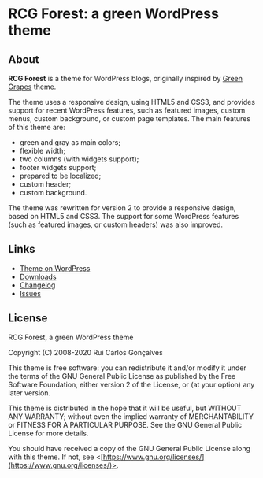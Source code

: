 # RCG Forest: a green WordPress theme

## About
**RCG Forest** is a theme for WordPress blogs, originally inspired by [Green Grapes](http://themes.rock-kitty.net/green-grapes/) theme.

The theme uses a responsive design, using HTML5 and CSS3, and provides support for recent WordPress features, such as featured images, custom menus, custom background, or custom page templates.
The main features of this theme are:
- green and gray as main colors;
- flexible width;
- two columns (with widgets support);
- footer widgets support;
- prepared to be localized;
- custom header;
- custom background.

The theme was rewritten for version 2 to provide a responsive design, based on HTML5 and CSS3. The support for some WordPress features (such as featured images, or custom headers) was also improved.


## Links
- [Theme on WordPress](https://wordpress.org/themes/rcg-forest/)
- [Downloads](https://github.com/rcgoncalves/rcg-forest/releases/latest)
- [Changelog](https://github.com/rcgoncalves/rcg-forest/blob/master/CHANGELOG.md)
- [Issues](https://github.com/rcgoncalves/rcg-forest/issues)


## License
RCG Forest, a green WordPress theme

Copyright (C) 2008-2020 Rui Carlos Gonçalves

This theme is free software: you can redistribute it and/or modify it under the terms of the GNU General Public License as published by the Free Software Foundation, either version 2 of the License, or (at your option) any later version.

This theme is distributed in the hope that it will be useful, but WITHOUT ANY WARRANTY; without even the implied warranty of MERCHANTABILITY or FITNESS FOR A PARTICULAR PURPOSE.
See the GNU General Public License for more details.

You should have received a copy of the GNU General Public License along with this theme.
If not, see <[https://www.gnu.org/licenses/](https://www.gnu.org/licenses/)>.

